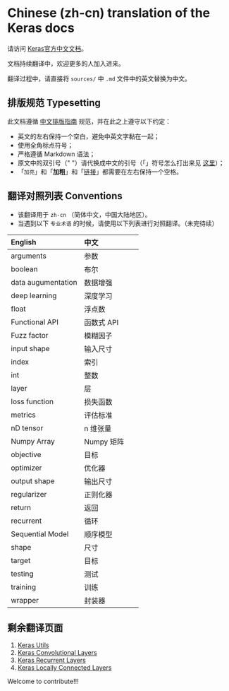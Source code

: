 # Chinese (zh-cn) translation of the Keras docs

请访问 [Keras官方中文文档](https://keras.io/zh/)。

文档持续翻译中，欢迎更多的人加入进来。

翻译过程中，请直接将 `sources/` 中 `.md` 文件中的英文替换为中文。

## 排版规范 Typesetting

此文档遵循 [中文排版指南](https://github.com/sparanoid/chinese-copywriting-guidelines) 规范，并在此之上遵守以下约定：

* 英文的左右保持一个空白，避免中英文字黏在一起；
* 使用全角标点符号；
* 严格遵循 Markdown 语法；
* 原文中的双引号（" "）请代换成中文的引号（「」符号怎么打出来见 [这里](http://zhihu.com/question/19755746/answer/27233392)）；
* 「`加亮`」和「**加粗**」和「[链接]()」都需要在左右保持一个空格。

## 翻译对照列表 Conventions

- 该翻译用于 `zh-cn` （简体中文，中国大陆地区）。
- 当遇到以下 `专业术语` 的时候，请使用以下列表进行对照翻译。（未完待续）


| English            | 中文                 |
|:-------------------|:--------------------|
| arguments          | 参数                 |
| boolean            | 布尔                 |
| data augumentation | 数据增强             |
| deep learning      | 深度学习             |
| float              | 浮点数               |
| Functional API     | 函数式 API           |
| Fuzz factor        | 模糊因子             |
| input shape        | 输入尺寸             |
| index              | 索引                 |
| int                | 整数                 |
| layer              | 层                  |
| loss function      | 损失函数             |
| metrics            | 评估标准             |
| nD tensor          | n 维张量              |
| Numpy Array        | Numpy 矩阵            |
| objective          | 目标                 |
| optimizer          | 优化器               |
| output shape       | 输出尺寸             |
| regularizer        | 正则化器             |
| return             | 返回                 |
| recurrent          | 循环                 |
| Sequential Model   | 顺序模型              |
| shape              | 尺寸                 |
| target             | 目标                 |
| testing            | 测试                 |
| training           | 训练                 |
| wrapper            | 封装器               |


## 剩余翻译页面

1. [Keras Utils](https://github.com/keras-team/keras-docs-zh/blob/master/sources/utils.md)
2. [Keras Convolutional Layers](https://github.com/keras-team/keras-docs-zh/blob/master/sources/layers/convolutional.md)
3. [Keras Recurrent Layers](https://github.com/keras-team/keras-docs-zh/blob/master/sources/layers/recurrent.md)
4. [Keras Locally Connected Layers](https://github.com/keras-team/keras-docs-zh/blob/master/sources/layers/local.md)

Welcome to contribute!!!
